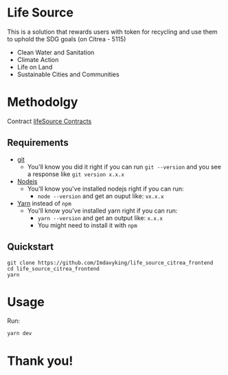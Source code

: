 # Life Source

This is a solution that rewards users with token for recycling and use them to uphold the SDG goals (on Citrea - 5115)

- Clean Water and Sanitation
- Climate Action
- Life on Land
- Sustainable Cities and Communities

# Methodolgy

Contract
[lifeSource Contracts](https://github.com/Imdavyking/life_source_citrea_contracts)

## Requirements

- [git](https://git-scm.com/book/en/v2/Getting-Started-Installing-Git)
  - You'll know you did it right if you can run `git --version` and you see a response like `git version x.x.x`
- [Nodejs](https://nodejs.org/en/)
  - You'll know you've installed nodejs right if you can run:
    - `node --version` and get an ouput like: `vx.x.x`
- [Yarn](https://classic.yarnpkg.com/lang/en/docs/install/) instead of `npm`
  - You'll know you've installed yarn right if you can run:
    - `yarn --version` and get an output like: `x.x.x`
    - You might need to install it with `npm`

## Quickstart

```
git clone https://github.com/Imdavyking/life_source_citrea_frontend
cd life_source_citrea_frontend
yarn
```

# Usage

Run:

```
yarn dev
```

# Thank you!
